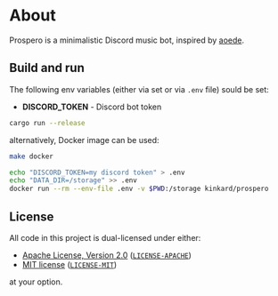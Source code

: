 # About

Prospero is a minimalistic Discord music bot, inspired by [aoede](https://github.com/codetheweb/aoede).

## Build and run

The following env variables (either via set or via `.env` file) sould be set:

- **DISCORD_TOKEN** - Discord bot token

```sh
cargo run --release
```

alternatively, Docker image can be used:

```sh
make docker

echo "DISCORD_TOKEN=my discord token" > .env
echo "DATA_DIR=/storage" >> .env
docker run --rm --env-file .env -v $PWD:/storage kinkard/prospero
```

## License

All code in this project is dual-licensed under either:

- [Apache License, Version 2.0](https://www.apache.org/licenses/LICENSE-2.0) ([`LICENSE-APACHE`](LICENSE-APACHE))
- [MIT license](https://opensource.org/licenses/MIT) ([`LICENSE-MIT`](LICENSE-MIT))

at your option.
